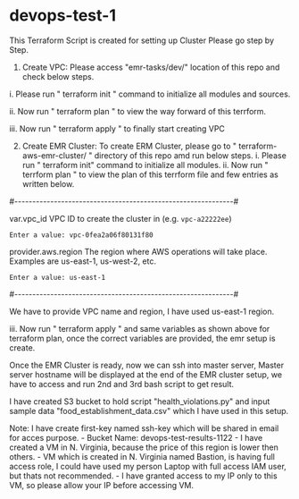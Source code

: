 # devops-test-1
This Terraform Script is created for setting up Cluster
Please go step by Step.
1. Create VPC:
   Please access "emr-tasks/dev/" location of this repo and check below steps.
   
  i. Please run " terraform init " command to initialize all modules and sources.
  
  ii. Now run " terraform plan " to view the way forward of this terrform.
  
  iii. Now run " terraform apply " to finally start creating VPC
  
2. Create EMR Cluster:
   To create ERM Cluster, please go to " terraform-aws-emr-cluster/ " directory of this repo amd run below steps.
   i. Please run " terraform init" command to initialize all modules.
   ii. Now run " terrform plan " to view the plan of this terrform file and few entries as written below.
     
  #-------------------------------------------------------------#

  var.vpc_id
    VPC ID to create the cluster in (e.g. `vpc-a22222ee`)

    Enter a value: vpc-0fea2a06f80131f80

  provider.aws.region
    The region where AWS operations will take place. Examples are us-east-1, us-west-2, etc.

    Enter a value: us-east-1

  #-------------------------------------------------------------#

We have to provide VPC name and region, I have used us-east-1 region.
     
  iii. Now run " terraform apply " and same variables as shown above for terraform plan, once the correct variables are provided, the emr setup is create.

Once the EMR Cluster is ready, now we can ssh into master server, Master server hostname will be displayed at the end of the EMR cluster setup, we have to access and run 2nd and 3rd bash script to get result.

I have created S3 bucket to hold script "health_violations.py" and input sample data "food_establishment_data.csv" which I have used in this setup.

Note: I have create first-key named ssh-key which will be shared in email for acces purpose.
      - Bucket Name: devops-test-results-1122
      - I have created a VM in N. Virginia, because the price of this region is lower then others.
      - VM which is created in N. Virginia named Bastion, is having full access role, I could have used my person Laptop with full access IAM user, but thats not recommended.
      - I have granted access to my IP only to this VM, so please allow your IP before accessing VM.
